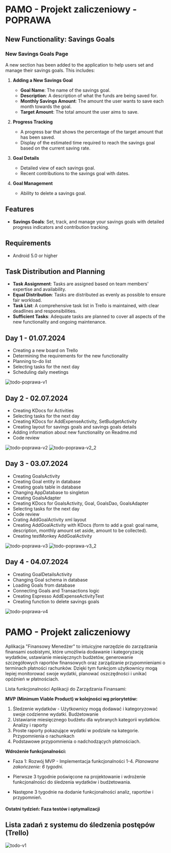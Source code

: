 # PAMO - Projekt zaliczeniowy - POPRAWA




## New Functionality: Savings Goals

### New Savings Goals Page
A new section has been added to the application to help users set and manage their savings goals. This includes:

1. **Adding a New Savings Goal**
   - **Goal Name**: The name of the savings goal.
   - **Description**: A description of what the funds are being saved for.
   - **Monthly Savings Amount**: The amount the user wants to save each month towards the goal.
   - **Target Amount**: The total amount the user aims to save.

2. **Progress Tracking**
   - A progress bar that shows the percentage of the target amount that has been saved.
   - Display of the estimated time required to reach the savings goal based on the current saving rate.

3. **Goal Details**
   - Detailed view of each savings goal.
   - Recent contributions to the savings goal with dates.

4. **Goal Management**
   - Ability to delete a savings goal.

## Features
- **Savings Goals**: Set, track, and manage your savings goals with detailed progress indicators and contribution tracking.

## Requirements
- Android 5.0 or higher

## Task Distribution and Planning
- **Task Assignment**: Tasks are assigned based on team members' expertise and availability.
- **Equal Distribution**: Tasks are distributed as evenly as possible to ensure fair workload.
- **Task List**: A comprehensive task list in Trello is maintained, with clear deadlines and responsibilities.
- **Sufficient Tasks**: Adequate tasks are planned to cover all aspects of the new functionality and ongoing maintenance.


## Day 1 - 01.07.2024

- Creating a new board on Trello
- Determining the requirements for the new functionality
- Planning to-do list
- Selecting tasks for the next day
- Scheduling daily meetings

![todo-poprawa-v1](./screens/todo-poprawa-v1.png 'todo-poprawa-v2')


## Day 2 - 02.07.2024

- Creating KDocs for Activities
- Selecting tasks for the next day
- Creating KDocs for AddExpenseActivity, SetBudgetActivity
- Creating layout for savings goals and savings goals details
- Adding information about new functionality on Readme.md
- Code review

![todo-poprawa-v2](./screens/todo-poprawa-v2.png 'todo-poprawa-v2')
![todo-poprawa-v2_2](./screens/todo-poprawa-v2_2.png 'todo-poprawa-v2_2')

## Day 3 - 03.07.2024

- Creating GoalsActivity
- Creating Goal entity in database
- Creating goals table in database
- Changing AppDatabase to singleton
- Creating GoalsAdapter
- Creating KDocs for GoalsActivity, Goal, GoalsDao, GoalsAdapter
- Selecting tasks for the next day
- Code review
- Crating AddGoalActivity xml layout
- Creating AddGoalActivity with KDocs (form to add a goal: goal name, description, monthly amount set aside, amount to be collected).
- Creating testMonkey AddGoalActivity

![todo-poprawa-v3](./screens/todo-poprawa-v3.png 'todo-poprawa-v3')
![todo-poprawa-v3_2](./screens/todo-poprawa-v3_2.png 'todo-poprawa-v3_2')

## Day 4 - 04.07.2024

- Creating GoalDetailsActivity
- Changing Goal schema in database
- Loading Goals from database
- Connecting Goals and Transactions logic
- Creating Espresso AddExpenseActivityTest
- Creating function to delete savings goals

![todo-poprawa-v4](./screens/todo-poprawa-v4.png 'todo-poprawa-v4')



# PAMO - Projekt zaliczeniowy

Aplikacja "Finansowy Menedżer" to intuicyjne narzędzie do zarządzania finansami osobistymi, które umożliwia dodawanie i kategoryzację wydatków, ustawianie miesięcznych budżetów, generowanie szczegółowych raportów finansowych oraz zarządzanie przypomnieniami o terminach płatności rachunków. Dzięki tym funkcjom użytkownicy mogą lepiej monitorować swoje wydatki, planować oszczędności i unikać opóźnień w płatnościach.

Lista funkcjonalności Aplikacji do Zarządzania Finansami:

**MVP (Minimum Viable Product) w kolejności wg priorytetów:**

1. Śledzenie wydatków - Użytkownicy mogą dodawać i kategoryzować swoje codzienne wydatki.
   Budżetowanie
1. Ustawianie miesięcznego budżetu dla wybranych kategorii wydatków.
   Analizy i raporty
1. Proste raporty pokazujące wydatki w podziale na kategorie.
   Przypomnienia o rachunkach
1. Podstawowe przypomnienia o nadchodzących płatnościach.

**Wdrożenie funkcjonalności:**

- Faza 1: Rozwój MVP - Implementacja funkcjonalności 1-4. _Planowane zakończenie: 6 tygodni._

- Pierwsze 3 tygodnie poświęcone na projektowanie i wdrożenie funkcjonalności do śledzenia wydatków i budżetowania.
- Następne 3 tygodnie na dodanie funkcjonalności analiz, raportów i przypomnień.

#### Ostatni tydzień: Faza testów i optymalizacji

## Lista zadań z systemu do śledzenia postępów (Trello)
![todo-v1](./screens/todo-v1.png 'todo-v1')
